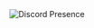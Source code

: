 <img src="https://camo.githubusercontent.com/19e311a6355e44a5dbf0e37fcf865e54ad19573fe9b57709417607794d34be00/68747470733a2f2f6c616e796172642d70726f66696c652d726561646d652e76657263656c2e6170702f6170692f3234323030313537313835303734373930383f686964654469736372696d3d74727565" alt="Discord Presence" data-canonical-src="https://lanyard-profile-readme.vercel.app/api/242001571850747908?hideDiscrim=true" style="max-width: 100%;">
